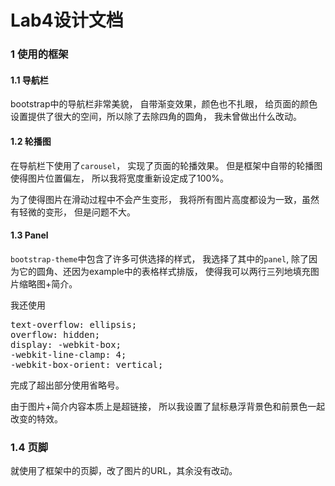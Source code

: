 # Lab4设计文档
### 1 使用的框架
#### 1.1 导航栏
<p>bootstrap中的导航栏非常美貌，
自带渐变效果，颜色也不扎眼，
给页面的颜色设置提供了很大的空间，所以除了去除四角的圆角，
我未曾做出什么改动。</p>

#### 1.2 轮播图
<p>在导航栏下使用了<code>carousel</code>，
实现了页面的轮播效果。
但是框架中自带的轮播图使得图片位置偏左，
所以我将宽度重新设定成了100%。</p>
<p>为了使得图片在滑动过程中不会产生变形，
我将所有图片高度都设为一致，虽然有轻微的变形，
但是问题不大。</p>

#### 1.3 Panel
<p><code>bootstrap-theme</code>中包含了许多可供选择的样式，
我选择了其中的<code>panel</code>,
除了因为它的圆角、还因为example中的表格样式排版，
使得我可以两行三列地填充图片缩略图+简介。</p>
<p>我还使用</p>
<pre>
text-overflow: ellipsis;
overflow: hidden;
display: -webkit-box;
-webkit-line-clamp: 4;
-webkit-box-orient: vertical;
</pre>
<p>完成了超出部分使用省略号。</p>
<p>由于图片+简介内容本质上是超链接，
所以我设置了鼠标悬浮背景色和前景色一起改变的特效。</p>

### 1.4 页脚
<p>就使用了框架中的页脚，改了图片的URL，其余没有改动。</p>